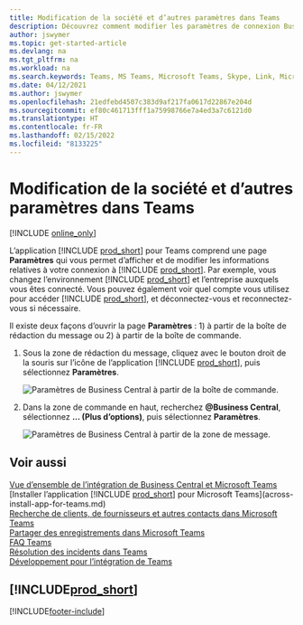 ```yaml
---
title: Modification de la société et d’autres paramètres dans Teams
description: Découvrez comment modifier les paramètres de connexion Business Central à partir de Microsoft Teams.
author: jswymer
ms.topic: get-started-article
ms.devlang: na
ms.tgt_pltfrm: na
ms.workload: na
ms.search.keywords: Teams, MS Teams, Microsoft Teams, Skype, Link, Microsoft 365, settings, search
ms.date: 04/12/2021
ms.author: jswymer
ms.openlocfilehash: 21edfebd4507c383d9af217fa0617d22867e204d
ms.sourcegitcommit: ef80c461713fff1a75998766e7a4ed3a7c6121d0
ms.translationtype: HT
ms.contentlocale: fr-FR
ms.lasthandoff: 02/15/2022
ms.locfileid: "8133225"
---
```

# <a name="changing-company-and-other-settings-in-teams"></a>Modification de la société et d’autres paramètres dans Teams

[!INCLUDE [online_only](includes/online_only.md)]

L’application [!INCLUDE [prod_short](includes/prod_short.md)] pour Teams comprend une page **Paramètres** qui vous permet d’afficher et de modifier les informations relatives à votre connexion à [!INCLUDE [prod_short](includes/prod_short.md)]. Par exemple, vous changez l’environnement [!INCLUDE [prod_short](includes/prod_short.md)] et l’entreprise auxquels vous êtes connecté. Vous pouvez également voir quel compte vous utilisez pour accéder [!INCLUDE [prod_short](includes/prod_short.md)], et déconnectez-vous et reconnectez-vous si nécessaire.

Il existe deux façons d’ouvrir la page **Paramètres** : 1) à partir de la boîte de rédaction du message ou 2) à partir de la boîte de commande.

1. Sous la zone de rédaction du message, cliquez avec le bouton droit de la souris sur l’icône de l’application [!INCLUDE [prod_short](includes/prod_short.md)], puis sélectionnez **Paramètres**.

    ![Paramètres de Business Central à partir de la boîte de commande.](media/teams-settings-message-box.png)

2. Dans la zone de commande en haut, recherchez **@Business Central**, sélectionnez **... (Plus d’options)**, puis sélectionnez **Paramètres**.

   ![Paramètres de Business Central à partir de la zone de message.](media/teams-settings-command-box.png)

## <a name="see-also"></a>Voir aussi

[Vue d’ensemble de l’intégration de Business Central et Microsoft Teams](across-teams-overview.md)  
[Installer l’application [!INCLUDE [prod_short](includes/prod_short.md)] pour Microsoft Teams](across-install-app-for-teams.md)  
[Recherche de clients, de fournisseurs et autres contacts dans Microsoft Teams](across-search-contacts-teams.md)  
[Partager des enregistrements dans Microsoft Teams](across-working-with-teams.md)  
[FAQ Teams](teams-faq.md)  
[Résolution des incidents dans Teams](admin-teams-troubleshooting.md)  
[Développement pour l’intégration de Teams](/dynamics365/business-central/dev-itpro/developer/devenv-develop-for-teams)  

## [!INCLUDE[prod_short](includes/free_trial_md.md)]  


[!INCLUDE[footer-include](includes/footer-banner.md)]